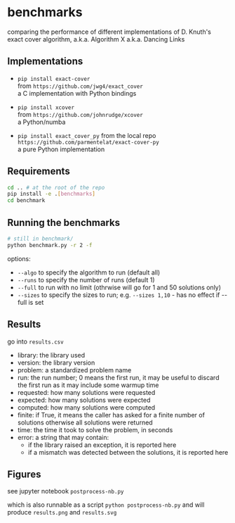 # benchmarks

comparing the performance of different implementations of D. Knuth's exact cover
algorithm, a.k.a. Algorithm X a.k.a. Dancing Links

## Implementations

- `pip install exact-cover`  
  from `https://github.com/jwg4/exact_cover`  
  a C implementation with Python bindings

- `pip install xcover`  
  from `https://github.com/johnrudge/xcover`  
  a Python/numba

- `pip install exact_cover_py`
  from the local repo `https://github.com/parmentelat/exact-cover-py`  
  a pure Python implementation

## Requirements

```bash
cd .. # at the root of the repo
pip install -e .[benchmarks]
cd benchmark
```

## Running the benchmarks

```bash
# still in benchmark/
python benchmark.py -r 2 -f
```

options:

- `--algo` to specify the algorithm to run (default all)
- `--runs` to specify the number of runs (default 1)
- `--full` to run with no limit (othrwise will go for 1 and 50 solutions only)
- `--sizes` to specify the sizes to run; e.g. `--sizes 1,10` - has no effect if --full is set

## Results

go into `results.csv`

- library: the library used
- version: the library version
- problem: a standardized problem name
- run: the run number; 0 means the first run, it may be useful to discard
  the first run as it may include some warmup time
- requested: how many solutions were requested
- expected: how many solutions were expected
- computed: how many solutions were computed
- finite: if True, it means the caller has asked for a finite number of solutions
  otherwise all solutions were returned
- time: the time it took to solve the problem, in seconds
- error: a string that may contain:
  - if the library raised an exception, it is reported here
  - if a mismatch was detected between the solutions, it is reported here

## Figures

see jupyter notebook `postprocess-nb.py`

which is also runnable as a script `python postprocess-nb.py`
and will produce `results.png` and `results.svg`
